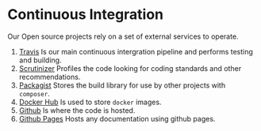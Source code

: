 # Continuous Integration

Our Open source projects rely on a set of external services to operate.

1. [Travis](external_services/travis.md) Is our main continuous intergration pipeline and performs testing and building.
1. [Scrutinizer](external_services/scrutinizer.md) Profiles the code looking for coding standards and other recommendations.
1. [Packagist](external_services/packagist.md) Stores the build library for use by other projects with `composer`.
1. [Docker Hub](external_services/docker_hub.md) Is used to store `docker` images.
1. [Github](external_services/github.md) Is where the code is hosted.
1. [Github Pages](external_services/github_pages.md) Hosts any documentation using github pages.
